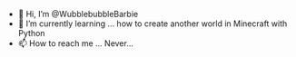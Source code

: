 - 👋 Hi, I’m @WubblebubbleBarbie 
- 🌱 I’m currently learning ... how to create another world in Minecraft with Python
- 📫 How to reach me ... Never...

<!---
WubblebubbleBarbie/WubblebubbleBarbie is a ✨ special ✨ repository because its `README.md` (this file) appears on your GitHub profile.
You can click the Preview link to take a look at your changes.
--->
